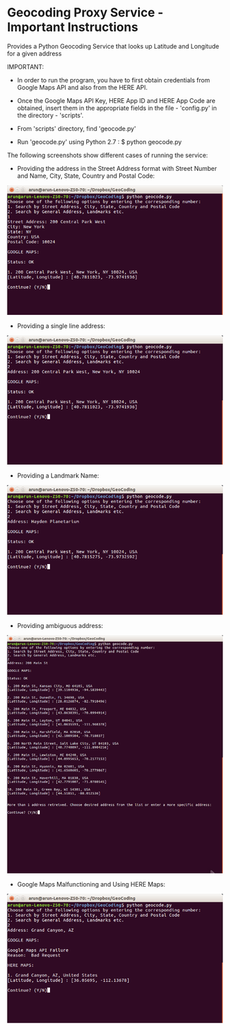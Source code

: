 # Geocoding Proxy Service - Important Instructions
Provides a Python Geocoding Service that looks up Latitude and Longitude for a given address

IMPORTANT:

* In order to run the program, you have to first obtain credentials from Google Maps API and also from the HERE API.
* Once the Google Maps API Key, HERE App ID and HERE App Code are obtained, insert them in the appropriate fields in the file - 'config.py' in the directory - 'scripts'.

* From 'scripts' directory, find 'geocode.py'
* Run 'geocode.py' using Python 2.7 : $ python geocode.py
  
The following screenshots show different cases of running the service:

* Providing the address in the Street Address format with Street Number and Name, City, State, Country and Postal Code:

![alt text](https://github.com/asunilgc/geocoding-proxy/blob/master/screenshots/mode_1_gmaps.png?raw=true)

* Providing a single line address:

![alt text](https://github.com/asunilgc/geocoding-proxy/blob/master/screenshots/mode_2_gmaps.png?raw=true)

* Providing a Landmark Name:

![alt text](https://github.com/asunilgc/geocoding-proxy/blob/master/screenshots/mode_2_landmark_gmaps.png?raw=true)

* Providing ambiguous address:

![alt text](https://github.com/asunilgc/geocoding-proxy/blob/master/screenshots/mode2_list.png?raw=true)

* Google Maps Malfunctioning and Using HERE Maps:

![alt text](https://github.com/asunilgc/geocoding-proxy/blob/master/screenshots/mode2_heremaps.png?raw=true)
